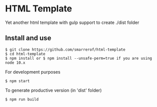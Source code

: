 # HTML Template
Yet another html template with gulp support to create ./dist folder

## Install and use
```
$ git clone https://github.com/smarrerof/html-template
$ cd html-template
$ npm install or $ npm install --unsafe-perm=true if you are using node 10.x
```

For development purposes
```
$ npm start
```

To generate productive version (in 'dist' folder)
```
$ npm run build
```
